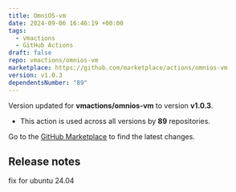 ```yaml
---
title: OmniOS-vm
date: 2024-09-06 16:46:19 +00:00
tags:
  - vmactions
  - GitHub Actions
draft: false
repo: vmactions/omnios-vm
marketplace: https://github.com/marketplace/actions/omnios-vm
version: v1.0.3
dependentsNumber: "89"
---
```



Version updated for **vmactions/omnios-vm** to version **v1.0.3**.
- This action is used across all versions by **89** repositories.

Go to the [GitHub Marketplace](https://github.com/marketplace/actions/omnios-vm) to find the latest changes.

## Release notes

fix for ubuntu 24.04
